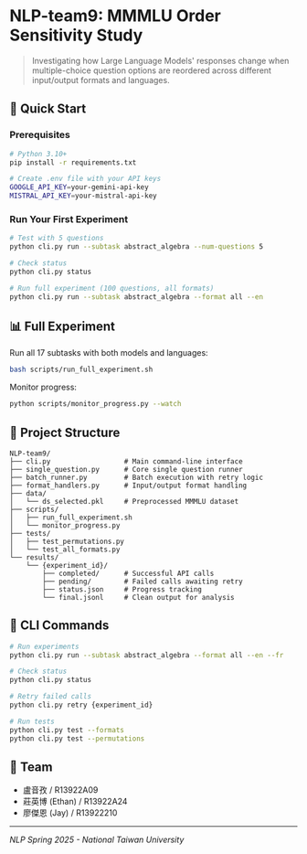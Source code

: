 # NLP-team9: MMMLU Order Sensitivity Study

> Investigating how Large Language Models' responses change when multiple-choice question options are reordered across different input/output formats and languages.

## 🚀 Quick Start

### Prerequisites
```bash
# Python 3.10+
pip install -r requirements.txt

# Create .env file with your API keys
GOOGLE_API_KEY=your-gemini-api-key
MISTRAL_API_KEY=your-mistral-api-key
```

### Run Your First Experiment
```bash
# Test with 5 questions
python cli.py run --subtask abstract_algebra --num-questions 5

# Check status
python cli.py status

# Run full experiment (100 questions, all formats)
python cli.py run --subtask abstract_algebra --format all --en
```

## 📊 Full Experiment

Run all 17 subtasks with both models and languages:
```bash
bash scripts/run_full_experiment.sh
```

Monitor progress:
```bash
python scripts/monitor_progress.py --watch
```

## 📁 Project Structure

```
NLP-team9/
├── cli.py                  # Main command-line interface
├── single_question.py      # Core single question runner
├── batch_runner.py         # Batch execution with retry logic
├── format_handlers.py      # Input/output format handling
├── data/
│   └── ds_selected.pkl     # Preprocessed MMMLU dataset
├── scripts/
│   ├── run_full_experiment.sh
│   └── monitor_progress.py
├── tests/
│   ├── test_permutations.py
│   └── test_all_formats.py
└── results/
    └── {experiment_id}/
        ├── completed/      # Successful API calls
        ├── pending/        # Failed calls awaiting retry
        ├── status.json     # Progress tracking
        └── final.jsonl     # Clean output for analysis
```

## 🔧 CLI Commands

```bash
# Run experiments
python cli.py run --subtask abstract_algebra --format all --en --fr

# Check status
python cli.py status

# Retry failed calls
python cli.py retry {experiment_id}

# Run tests
python cli.py test --formats
python cli.py test --permutations
```

## 👥 Team

- 盧音孜 / R13922A09
- 莊英博 (Ethan) / R13922A24
- 廖傑恩 (Jay) / R13922210

---
*NLP Spring 2025 - National Taiwan University*
